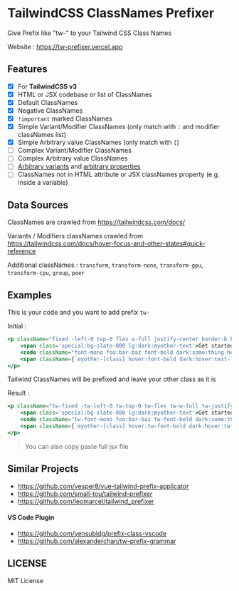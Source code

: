 # TailwindCSS ClassNames Prefixer

Give Prefix like "tw-" to your Tailwind CSS Class Names

Website : https://tw-prefixer.vercel.app

## Features

 - [x] For **TailwindCSS v3**
 - [x] HTML or JSX codebase or list of ClassNames
 - [x] Default ClassNames
 - [x] Negative ClassNames
 - [x] `!important` marked ClassNames
 - [x] Simple Variant/Modifier ClassNames (only match with `:` and modifier classNames list)
 - [x] Simple Arbitrary value ClassNames (only match with `[`)
 - [ ] Complex Variant/Modifier ClassNames
 - [ ] Complex Arbitrary value ClassNames
 - [ ] [Arbitrary variants](https://tailwindcss.com/docs/hover-focus-and-other-states#using-arbitrary-variants) and [arbitrary properties](https://tailwindcss.com/docs/adding-custom-styles#arbitrary-properties)
 - [ ] ClassNames not in HTML attribute or JSX classNames property (e.g. inside a variable)

## Data Sources

ClassNames are crawled from https://tailwindcss.com/docs/

Variants / Modifiers classNames crawled from https://tailwindcss.com/docs/hover-focus-and-other-states#quick-reference

Additional classNames : `transform`, `transform-none`, `transform-gpu`, `transform-cpu`, `group`, `peer`

## Examples

This is your code and you want to add prefix `tw-`

Initial :

```jsx
<p className="fixed -left-0 top-0 flex w-full justify-center border-b border-gray-300 bg-gradient-to-b from-zinc-200 pb-6 pt-8 backdrop-blur-2xl dark:border-neutral-800 dark:bg-zinc-800/30 dark:from-inherit lg:static lg:w-auto  lg:rounded-xl lg:border lg:bg-gray-200 lg:p-4 lg:dark:bg-zinc-800/30">
	<span class='special:bg-slate-800 lg:dark:myother-text'>Get started by editing</span>
	<code className="font-mono foo:bar-baz font-bold dark:some:thing-here text-[10px] before:content-[''] before:-top-2">this text</code>
	<span className={`myother-[class] hover:font-bold dark:hover:text-[#e5e5e5]`}>or paste your code here</span>
</p>
```

Tailwind ClassNames will be prefixed and leave your other class as it is

Result :

```jsx
<p className="tw-fixed -tw-left-0 tw-top-0 tw-flex tw-w-full tw-justify-center tw-border-b tw-border-gray-300 tw-bg-gradient-to-b tw-from-zinc-200 tw-pb-6 tw-pt-8 tw-backdrop-blur-2xl dark:tw-border-neutral-800 dark:tw-bg-zinc-800/30 dark:tw-from-inherit lg:tw-static lg:tw-w-auto lg:tw-rounded-xl lg:tw-border lg:tw-bg-gray-200 lg:tw-p-4 lg:dark:tw-bg-zinc-800/30">
	<span class='special:bg-slate-800 lg:dark:myother-text'>Get started by editing</span>
	<code className="tw-font-mono foo:bar-baz tw-font-bold dark:some:thing-here tw-text-[10px] before:tw-content-[''] before:-tw-top-2">this text</code>
	<span className={`myother-[class] hover:tw-font-bold dark:hover:tw-text-[#e5e5e5]`}>or paste your code here</span>
</p>
```

> You can also copy paste full jsx file

## Similar Projects

- https://github.com/vesper8/vue-tailwind-prefix-applicator
- https://github.com/small-tou/tailwind-prefixer
- https://github.com/leomarcel/tailwind_prefixer

#### VS Code Plugin

- https://github.com/yensubldg/prefix-class-vscode
- https://github.com/alexanderchan/tw-prefix-grammar

## LICENSE

MIT License